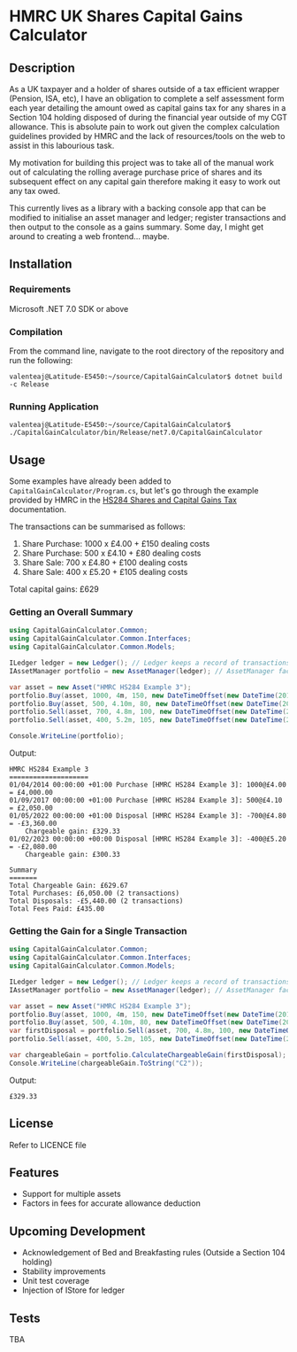 # HMRC UK Shares Capital Gains Calculator

## Description

As a UK taxpayer and a holder of shares outside of a tax efficient wrapper (Pension, ISA, etc), I have an obligation to complete a self assessment form each year detailing the amount owed as capital gains tax for any shares in a Section 104 holding disposed of during the financial year outside of my CGT allowance. This is absolute pain to work out given the complex calculation guidelines provided by HMRC and the lack of resources/tools on the web to assist in this labourious task.

My motivation for building this project was to take all of the manual work out of calculating the rolling average purchase price of shares and its subsequent effect on any capital gain therefore making it easy to work out any tax owed.

This currently lives as a library with a backing console app that can be modified to initialise an asset manager and ledger; register transactions and then output to the console as a gains summary. Some day, I might get around to creating a web frontend... maybe.

## Installation

### Requirements
Microsoft .NET 7.0 SDK or above

### Compilation
From the command line, navigate to the root directory of the repository and run the following:
```shell
valenteaj@Latitude-E5450:~/source/CapitalGainCalculator$ dotnet build -c Release
```

### Running Application
```shell
valenteaj@Latitude-E5450:~/source/CapitalGainCalculator$ ./CapitalGainCalculator/bin/Release/net7.0/CapitalGainCalculator 
```

## Usage

Some examples have already been added to `CapitalGainCalculator/Program.cs`, but let's go through the example provided by HMRC in the [HS284 Shares and Capital Gains Tax](https://assets.publishing.service.gov.uk/media/5e848d7fe90e0706f5454ffe/HS284_Example_3_2020.pdf) documentation.

The transactions can be summarised as follows:
1. Share Purchase: 1000 x £4.00 + £150 dealing costs
1. Share Purchase: 500 x £4.10 + £80 dealing costs
1. Share Sale: 700 x £4.80 + £100 dealing costs
1. Share Sale: 400 x £5.20 + £105 dealing costs

Total capital gains: £629

### Getting an Overall Summary

```c#
using CapitalGainCalculator.Common;
using CapitalGainCalculator.Common.Interfaces;
using CapitalGainCalculator.Common.Models;

ILedger ledger = new Ledger(); // Ledger keeps a record of transactions for all assets
IAssetManager portfolio = new AssetManager(ledger); // AssetManager facilitates the purchase/sale of a given asset

var asset = new Asset("HMRC HS284 Example 3");
portfolio.Buy(asset, 1000, 4m, 150, new DateTimeOffset(new DateTime(2014, 4, 1)));
portfolio.Buy(asset, 500, 4.10m, 80, new DateTimeOffset(new DateTime(2017, 9, 1)));
portfolio.Sell(asset, 700, 4.8m, 100, new DateTimeOffset(new DateTime(2022, 5, 1)));
portfolio.Sell(asset, 400, 5.2m, 105, new DateTimeOffset(new DateTime(2023, 2, 1)));

Console.WriteLine(portfolio);
```

Output:
```
HMRC HS284 Example 3
====================
01/04/2014 00:00:00 +01:00 Purchase [HMRC HS284 Example 3]: 1000@£4.00 = £4,000.00
01/09/2017 00:00:00 +01:00 Purchase [HMRC HS284 Example 3]: 500@£4.10 = £2,050.00
01/05/2022 00:00:00 +01:00 Disposal [HMRC HS284 Example 3]: -700@£4.80 = -£3,360.00
	Chargeable gain: £329.33
01/02/2023 00:00:00 +00:00 Disposal [HMRC HS284 Example 3]: -400@£5.20 = -£2,080.00
	Chargeable gain: £300.33

Summary
=======
Total Chargeable Gain: £629.67
Total Purchases: £6,050.00 (2 transactions)
Total Disposals: -£5,440.00 (2 transactions)
Total Fees Paid: £435.00
```

### Getting the Gain for a Single Transaction

```c#
using CapitalGainCalculator.Common;
using CapitalGainCalculator.Common.Interfaces;
using CapitalGainCalculator.Common.Models;

ILedger ledger = new Ledger(); // Ledger keeps a record of transactions for all assets
IAssetManager portfolio = new AssetManager(ledger); // AssetManager facilitates the purchase/sale of a given asset

var asset = new Asset("HMRC HS284 Example 3");
portfolio.Buy(asset, 1000, 4m, 150, new DateTimeOffset(new DateTime(2014, 4, 1)));
portfolio.Buy(asset, 500, 4.10m, 80, new DateTimeOffset(new DateTime(2017, 9, 1)));
var firstDisposal = portfolio.Sell(asset, 700, 4.8m, 100, new DateTimeOffset(new DateTime(2022, 5, 1)));
portfolio.Sell(asset, 400, 5.2m, 105, new DateTimeOffset(new DateTime(2023, 2, 1)));

var chargeableGain = portfolio.CalculateChargeableGain(firstDisposal);
Console.WriteLine(chargeableGain.ToString("C2"));
```

Output:
```
£329.33
```

## License

Refer to LICENCE file

## Features
- Support for multiple assets
- Factors in fees for accurate allowance deduction

## Upcoming Development
- Acknowledgement of Bed and Breakfasting rules (Outside a Section 104 holding)
- Stability improvements
- Unit test coverage
- Injection of IStore for ledger

## Tests

TBA
